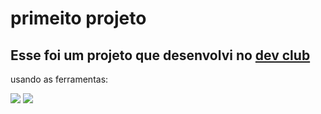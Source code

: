 <h1 text-line:center> primeito projeto </h1>


<h2> Esse foi um projeto que desenvolvi no <a href="https://rodolfomori.com.br/devclub">dev club</a></h2>


<P>usando as ferramentas:</P>

<img src="https://img.shields.io/badge/HTML-239120?style=for-the-badge&logo=html5&logoColor=white">
<img src="https://img.shields.io/badge/CSS-239120?&style=for-the-badge&logo=css3&logoColor=white">

